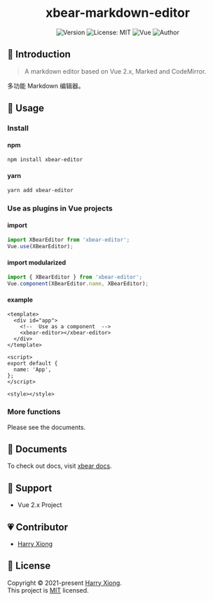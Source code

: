 <h1 align="center">xbear-markdown-editor</h1>

<p align="center">
  <img alt="Version" src="https://img.shields.io/github/package-json/v/harryxiong24/xbear-markdown-editor" />
  <img alt="License: MIT" src="https://img.shields.io/github/license/harryxiong24/xbear-markdown-editor" />
  <img alt="Vue" src="https://img.shields.io/badge/vue-2.x-brightgreen" />
  <img alt="Author" src="https://img.shields.io/badge/author-Harry Xiong-blue" />
 <!--   <img alt="Documentation" src="https://img.shields.io/badge/documentation-yes-brightgreen.svg" /> -->
<!--   <img alt="Maintenance" src="https://img.shields.io/badge/maintained%3F-yes-green.svg" /> -->
<!--   <img alt="JavaScript" src="https://img.shields.io/badge/javascript-%3E%3D3.7.2-blue" /> -->
</p>

## :pushpin: Introduction

> A markdown editor based on Vue 2.x, Marked and CodeMirror.

多功能 Markdown 编辑器。

## :triangular_ruler: Usage

### Install

#### npm

```bash
npm install xbear-editor
```

#### yarn

```bash
yarn add xbear-editor
```

### Use as plugins in Vue projects

#### import

```js
import XBearEditor from 'xbear-editor';
Vue.use(XBearEditor);
```

#### import modularized

```js
import { XBearEditor } from 'xbear-editor';
Vue.component(XBearEditor.name, XBearEditor);
```

#### example

```vue
<template>
  <div id="app">
    <!--  Use as a component  -->
    <xbear-editor></xbear-editor>
  </div>
</template>

<script>
export default {
  name: 'App',
};
</script>

<style></style>
```

### More functions

Please see the documents.

## :notebook: Documents

To check out docs, visit [xbear docs]().

## :triangular_flag_on_post: Support

- Vue 2.x Project

## :heartpulse: Contributor

- [Harry Xiong](https://github.com/harryxiong24)

## :memo: License

Copyright © 2021-present [Harry Xiong](https://github.com/harryxiong24).<br />
This project is [MIT](https://github.com/HarryXiong24/xbear-markdown-editor/blob/master/LICENSE) licensed.
